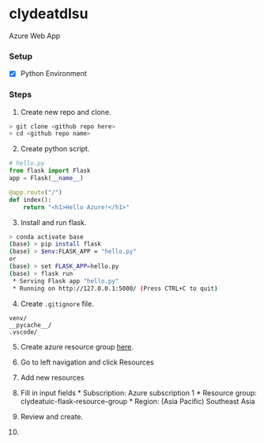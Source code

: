 # clydeatdlsu
Azure Web App

### Setup
- [x] Python Environment

### Steps

1. Create new repo and clone.
```bash
> git clone <github repo here>
> cd <github repo name>
```

2. Create python script.
```python
# hello.py
from flask import Flask
app = Flask(__name__)

@app.route("/")
def index():
    return "<h1>Hello Azure!</h1>"
```

3. Install and run flask.
```bash
> conda activate base
(base) > pip install flask
(base) > $env:FLASK_APP = "hello.py"
or
(base) > set FLASK_APP=hello.py
(base) > flask run
 * Serving Flask app "hello.py"
 * Running on http://127.0.0.1:5000/ (Press CTRL+C to quit)
```

4. Create ```.gitignore``` file.
```text
venv/
__pycache__/
.vscode/
```

5. Create azure resource group [here](https://portal.azure.com/#home).
  1. Go to left navigation and click Resources
  2. Add new resources
  3. Fill in input fields
    * Subscription: Azure subscription 1
    * Resource group: clydeatuic-flask-resource-group
    * Region: (Asia Pacific) Southeast Asia
  4. Review and create.

6. 